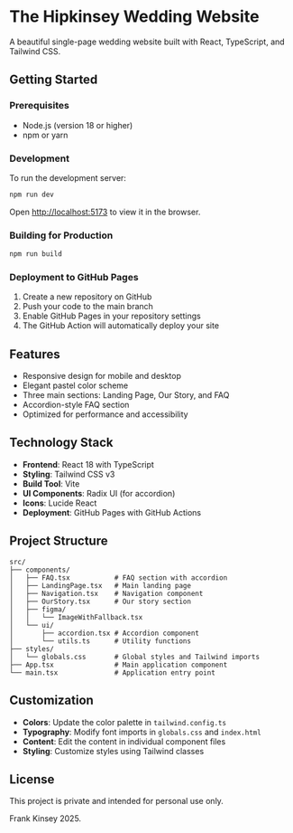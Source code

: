 # The Hipkinsey Wedding Website

A beautiful single-page wedding website built with React, TypeScript, and Tailwind CSS.

## Getting Started

### Prerequisites

- Node.js (version 18 or higher)
- npm or yarn


### Development

To run the development server:

```bash
npm run dev
```

Open [http://localhost:5173](http://localhost:5173) to view it in the browser.

### Building for Production

```bash
npm run build
```

### Deployment to GitHub Pages

1. Create a new repository on GitHub
2. Push your code to the main branch
3. Enable GitHub Pages in your repository settings
4. The GitHub Action will automatically deploy your site

## Features

- Responsive design for mobile and desktop
- Elegant pastel color scheme
- Three main sections: Landing Page, Our Story, and FAQ
- Accordion-style FAQ section
- Optimized for performance and accessibility

## Technology Stack

- **Frontend**: React 18 with TypeScript
- **Styling**: Tailwind CSS v3
- **Build Tool**: Vite
- **UI Components**: Radix UI (for accordion)
- **Icons**: Lucide React
- **Deployment**: GitHub Pages with GitHub Actions

## Project Structure

```
src/
├── components/
│   ├── FAQ.tsx           # FAQ section with accordion
│   ├── LandingPage.tsx   # Main landing page
│   ├── Navigation.tsx    # Navigation component
│   ├── OurStory.tsx      # Our story section
│   ├── figma/
│   │   └── ImageWithFallback.tsx
│   └── ui/
│       ├── accordion.tsx # Accordion component
│       └── utils.ts      # Utility functions
├── styles/
│   └── globals.css       # Global styles and Tailwind imports
├── App.tsx               # Main application component
└── main.tsx              # Application entry point
```

## Customization

- **Colors**: Update the color palette in `tailwind.config.ts`
- **Typography**: Modify font imports in `globals.css` and `index.html`
- **Content**: Edit the content in individual component files
- **Styling**: Customize styles using Tailwind classes

## License

This project is private and intended for personal use only.


Frank Kinsey 2025.